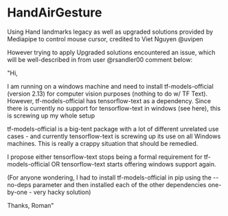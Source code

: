 # HandAirGesture

Using Hand landmarks legacy as well as upgraded solutions provided by Mediapipe to control mouse cursor, credited to Viet Nguyen @uvipen

However trying to apply Upgraded solutions encountered an issue, which will be well-described in from user @rsandler00 comment below:

"Hi,

I am running on a windows machine and need to install tf-models-official (version 2.13) for computer vision purposes (nothing to do w/ TF Text). However, tf-models-official has tensorflow-text as a dependency. Since there is currently no support for tensorflow-text in windows (see here), this is screwing up my whole setup

tf-models-official is a big-tent package with a lot of different unrelated use cases - and currently tensorflow-text is screwing up its use on all Windows machines. This is really a crappy situation that should be remedied.

I propose either tensorflow-text stops being a formal requirement for tf-models-official OR tensorflow-text starts offering windows support again.

(For anyone wondering, I had to install tf-models-official in pip using the --no-deps parameter and then installed each of the other dependencies one-by-one - very hacky solution)

Thanks,
Roman"
